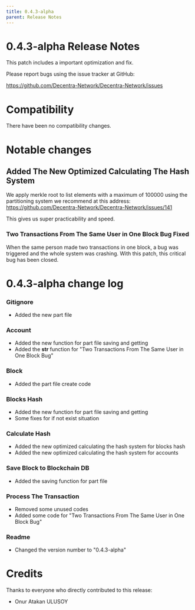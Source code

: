 ```yaml
---
title: 0.4.3-alpha
parent: Release Notes
---
```


0.4.3-alpha Release Notes
====================

This patch includes a important optimization and fix.

Please report bugs using the issue tracker at GitHub:

  <https://github.com/Decentra-Network/Decentra-Network/issues>

Compatibility
==============

There have been no compatibility changes.

Notable changes
===============

## Added The New Optimized Calculating The Hash System

We apply merkle root to list elements with a maximum 
of 100000 using the partitioning system we recommend 
at this address: 
https://github.com/Decentra-Network/Decentra-Network/issues/141 

This gives us super practicability and speed.

### Two Transactions From The Same User in One Block Bug Fixed

When the same person made two transactions in one block, 
a bug was triggered and the whole system was crashing. 
With this patch, this critical bug has been closed.

0.4.3-alpha change log
=================

### Gitignore
- Added the new part file

### Account
- Added the new function for part file saving and getting
- Added the __str__ function for "Two Transactions From The Same User in One Block Bug"

### Block
- Added the part file create code

### Blocks Hash
- Added the new function for part file saving and getting
- Some fixes for if not exist situation

### Calculate Hash
- Added the new optimized calculating the hash system for blocks hash 
- Added the new optimized calculating the hash system for accounts

### Save Block to Blockchain DB
- Added the saving function for part file

### Process The Transaction
- Removed some unused codes
- Added some code for "Two Transactions From The Same User in One Block Bug"

### Readme
- Changed the version number to "0.4.3-alpha"

Credits
=======

Thanks to everyone who directly contributed to this release:

- Onur Atakan ULUSOY
